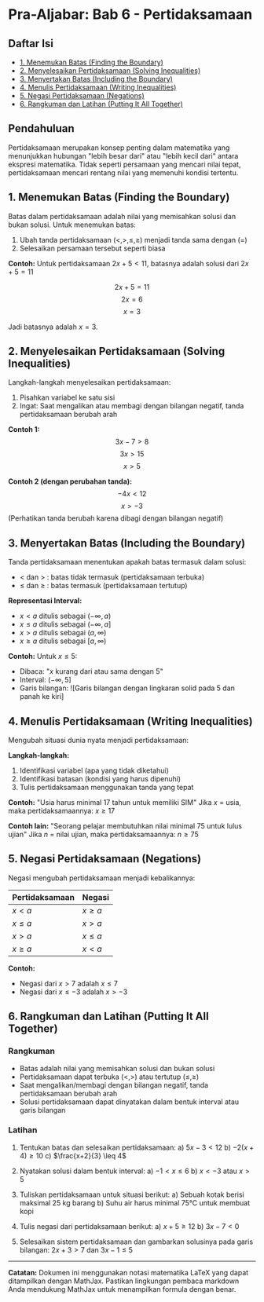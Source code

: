 # Pra-Aljabar: Bab 6 - Pertidaksamaan

## Daftar Isi
- [1. Menemukan Batas (Finding the Boundary)](#1-menemukan-batas-finding-the-boundary)
- [2. Menyelesaikan Pertidaksamaan (Solving Inequalities)](#2-menyelesaikan-pertidaksamaan-solving-inequalities)
- [3. Menyertakan Batas (Including the Boundary)](#3-menyertakan-batas-including-the-boundary)
- [4. Menulis Pertidaksamaan (Writing Inequalities)](#4-menulis-pertidaksamaan-writing-inequalities)
- [5. Negasi Pertidaksamaan (Negations)](#5-negasi-pertidaksamaan-negations)
- [6. Rangkuman dan Latihan (Putting It All Together)](#6-rangkuman-dan-latihan-putting-it-all-together)

## Pendahuluan

Pertidaksamaan merupakan konsep penting dalam matematika yang menunjukkan hubungan "lebih besar dari" atau "lebih kecil dari" antara ekspresi matematika. Tidak seperti persamaan yang mencari nilai tepat, pertidaksamaan mencari rentang nilai yang memenuhi kondisi tertentu.

## 1. Menemukan Batas (Finding the Boundary)

Batas dalam pertidaksamaan adalah nilai yang memisahkan solusi dan bukan solusi. Untuk menemukan batas:

1. Ubah tanda pertidaksamaan ($<, >, \leq, \geq$) menjadi tanda sama dengan (=)
2. Selesaikan persamaan tersebut seperti biasa

**Contoh:**
Untuk pertidaksamaan $2x + 5 < 11$, batasnya adalah solusi dari $2x + 5 = 11$

$$2x + 5 = 11$$
$$2x = 6$$
$$x = 3$$

Jadi batasnya adalah $x = 3$.

## 2. Menyelesaikan Pertidaksamaan (Solving Inequalities)

Langkah-langkah menyelesaikan pertidaksamaan:

1. Pisahkan variabel ke satu sisi
2. Ingat: Saat mengalikan atau membagi dengan bilangan negatif, tanda pertidaksamaan berubah arah

**Contoh 1:**
$$3x - 7 > 8$$
$$3x > 15$$
$$x > 5$$

**Contoh 2 (dengan perubahan tanda):**
$$-4x < 12$$
$$x > -3$$ (Perhatikan tanda berubah karena dibagi dengan bilangan negatif)

## 3. Menyertakan Batas (Including the Boundary)

Tanda pertidaksamaan menentukan apakah batas termasuk dalam solusi:
- $<$ dan $>$ : batas tidak termasuk (pertidaksamaan terbuka)
- $\leq$ dan $\geq$ : batas termasuk (pertidaksamaan tertutup)

**Representasi Interval:**
- $x < a$ ditulis sebagai $(-\infty, a)$
- $x \leq a$ ditulis sebagai $(-\infty, a]$
- $x > a$ ditulis sebagai $(a, \infty)$
- $x \geq a$ ditulis sebagai $[a, \infty)$

**Contoh:**
Untuk $x \leq 5$:
- Dibaca: "$x$ kurang dari atau sama dengan 5"
- Interval: $(-\infty, 5]$
- Garis bilangan: ![Garis bilangan dengan lingkaran solid pada 5 dan panah ke kiri]

## 4. Menulis Pertidaksamaan (Writing Inequalities)

Mengubah situasi dunia nyata menjadi pertidaksamaan:

**Langkah-langkah:**
1. Identifikasi variabel (apa yang tidak diketahui)
2. Identifikasi batasan (kondisi yang harus dipenuhi)
3. Tulis pertidaksamaan menggunakan tanda yang tepat

**Contoh:**
"Usia harus minimal 17 tahun untuk memiliki SIM"
Jika $x$ = usia, maka pertidaksamaannya: $x \geq 17$

**Contoh lain:**
"Seorang pelajar membutuhkan nilai minimal 75 untuk lulus ujian"
Jika $n$ = nilai ujian, maka pertidaksamaannya: $n \geq 75$

## 5. Negasi Pertidaksamaan (Negations)

Negasi mengubah pertidaksamaan menjadi kebalikannya:

| Pertidaksamaan | Negasi |
|----------------|--------|
| $x < a$ | $x \geq a$ |
| $x \leq a$ | $x > a$ |
| $x > a$ | $x \leq a$ |
| $x \geq a$ | $x < a$ |

**Contoh:**
- Negasi dari $x > 7$ adalah $x \leq 7$
- Negasi dari $x \leq -3$ adalah $x > -3$

## 6. Rangkuman dan Latihan (Putting It All Together)

### Rangkuman
- Batas adalah nilai yang memisahkan solusi dan bukan solusi
- Pertidaksamaan dapat terbuka ($<, >$) atau tertutup ($\leq, \geq$)
- Saat mengalikan/membagi dengan bilangan negatif, tanda pertidaksamaan berubah arah
- Solusi pertidaksamaan dapat dinyatakan dalam bentuk interval atau garis bilangan

### Latihan

1. Tentukan batas dan selesaikan pertidaksamaan:
   a) $5x - 3 < 12$
   b) $-2(x + 4) \geq 10$
   c) $\frac{x+2}{3} \leq 4$

2. Nyatakan solusi dalam bentuk interval:
   a) $-1 < x \leq 6$
   b) $x < -3$ atau $x > 5$

3. Tuliskan pertidaksamaan untuk situasi berikut:
   a) Sebuah kotak berisi maksimal 25 kg barang
   b) Suhu air harus minimal 75°C untuk membuat kopi

4. Tulis negasi dari pertidaksamaan berikut:
   a) $x + 5 \geq 12$
   b) $3x - 7 < 0$

5. Selesaikan sistem pertidaksamaan dan gambarkan solusinya pada garis bilangan:
   $2x + 3 > 7$ dan $3x - 1 \leq 5$


---

**Catatan:** Dokumen ini menggunakan notasi matematika LaTeX yang dapat ditampilkan dengan MathJax. Pastikan lingkungan pembaca markdown Anda mendukung MathJax untuk menampilkan formula dengan benar.
